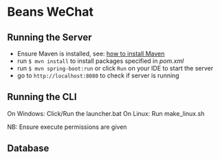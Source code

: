 # Beans WeChat

## Running the Server

- Ensure Maven is installed, see: [how to install Maven](https://maven.apache.org/install.html)
- run `$ mvn install` to install packages specified in _pom.xml_
- run `$ mvn spring-boot:run` or click `Run` on your IDE to start the server
- go to `http://localhost:8080` to check if server is running

## Running the CLI

On Windows: Click/Run the launcher.bat
On Linux: Run make_linux.sh

NB: Ensure execute permissions are given

## Database
